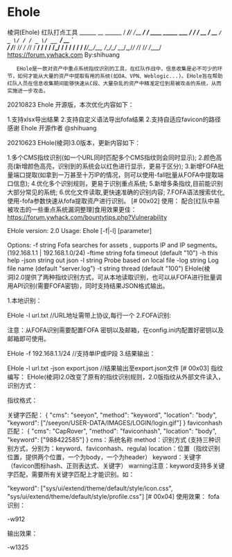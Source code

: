# Ehole
棱洞(Ehole) 红队打点工具
     ______    __         ______
    / ____/___/ /___ ____/_  __/__  ____ _____ ___
   / __/ / __  / __ `/ _ \/ / / _ \/ __ `/ __ `__ \
  / /___/ /_/ / /_/ /  __/ / /  __/ /_/ / / / / / /
 /_____/\__,_/\__, /\___/_/  \___/\__,_/_/ /_/ /_/
			 /____/ https://forum.ywhack.com  By:shihuang         
       
       EHole是一款对资产中重点系统指纹识别的工具，在红队作战中，信息收集是必不可少的环节，如何才能从大量的资产中提取有用的系统(如OA、VPN、Weblogic...)。EHole旨在帮助红队人员在信息收集期间能够快速从C段、大量杂乱的资产中精准定位到易被攻击的系统，从而实施进一步攻击。

20210823 Ehole 开源版，本次优化内容如下：

1.支持xlsx导出结果
2.支持自定义语法导出fofa结果
2.支持自适应favicon的路径
感谢 Ehole 开源作者 @shihuang

20210623 EHole(棱洞)3.0版本，更新内容如下：

1.多个CMS指纹识别(如一个URL同时匹配多个CMS指纹则会同时显示);
2.颜色高亮(新增颜色高亮，识别到的系统会以红色进行显示，更易于区分);
3.新增FOFA批量端口提取(如拿到一万甚至十万IP的情况，则可以使用-fall批量从FOFA中提取端口信息);
4.优化多个识别规则，更易于识别重点系统;
5.新增多条指纹,目前能识别大部分常见的系统;
6.优化文件读取,更快速准确的识别内容;
7.FOFA语法搜索优化,使用-fofa参数快速从fofa提取资产进行识别。
[# 00x02] 使用：
配合[红队中易被攻击的一些重点系统漏洞整理]食用效果更佳：https://forum.ywhack.com/bountytips.php?Vulnerability

EHole version: 2.0
Usage: Ehole [-f|-l] [parameter]

Options:
  -f string
        Fofa searches for assets , supports IP and IP segments。(192.168.1.1 | 192.168.1.0/24)
  -ftime string
        fofa timeout (default "10")
  -h    this help
  -json string
        out json
  -l string
        Probe based on local file
  -log string
        Log file name (default "server.log")
  -t string
        thread (default "100")
EHole(棱洞)2.0提供了两种指纹识别方式，可从本地读取识别，也可以从FOFA进行批量调用API识别(需要FOFA密钥)，同时支持结果JSON格式输出。

1.本地识别：

EHole -l url.txt   //URL地址需带上协议,每行一个
2.FOFA识别:

注意：从FOFA识别需要配置FOFA 密钥以及邮箱，在config.ini内配置好密钥以及邮箱即可使用。

EHole -f 192.168.1.1/24  //支持单IP或IP段
3.结果输出：

EHole -l url.txt -json export.json  //结果输出至export.json文件
[# 00x03] 指纹编写：
EHole(棱洞)2.0改变了原有的指纹识别规则，2.0版指纹从外部文件读入，识别方式：

指纹格式：

关键字匹配：
{
		"cms": "seeyon",
		"method": "keyword",
		"location": "body",
		"keyword": ["/seeyon/USER-DATA/IMAGES/LOGIN/login.gif"]
}
faviconhash匹配：
{
		"cms": "CapRover",
		"method": "faviconhash",
		"location": "body",
		"keyword": ["988422585"]
}
cms：系统名称
method：识别方式 (支持三种识别方式，分别为：keyword、faviconhash、regula)
location：位置（指纹识别位置，提供两个位置，一个为body，一个为header）
keyword：关键字（favicon图标hash、正则表达式、关键字）
warning注意：keyword支持多关键字匹配，需要所有关键字匹配上才能识别。如：

"keyword": ["sys/ui/extend/theme/default/style/icon.css", "sys/ui/extend/theme/default/style/profile.css"]
[# 00x04] 使用效果：
fofa识别：

-w912

输出效果：

-w1325
